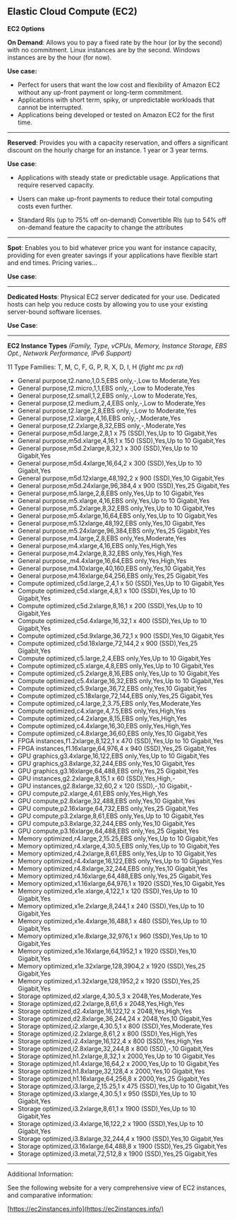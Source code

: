 ## Elastic Cloud Compute (EC2)

**EC2 Options**

**On Demand**: Allows you to pay a fixed rate by the hour (or by the second) with no commitment. Linux instances are by the second. Windows instances are by the hour (for now).

**Use case:** 

 - Perfect for users that want the low cost and flexibility of Amazon
   EC2 without any up-front payment or long-term commitment.
 - Applications with short term, spiky, or unpredictable workloads that
   cannot be interrupted.
 - Applications being developed or tested on Amazon EC2 for the first
   time.

---

**Reserved**: Provides you with a capacity reservation, and offers a significant discount on the hourly charge for an instance. 1 year or 3 year terms.

**Use case**: 

 - Applications with steady state or predictable usage. Applications
   that require reserved capacity.

 - Users can make up-front payments to reduce their total computing
   costs even further.

 - Standard RIs (up to 75% off on-demand) Convertible RIs (up to 54% off
   on-demand feature the capacity to change the attributes

---

**Spot**: Enables you to bid whatever price you want for instance capacity, providing for even greater savings if your applications have flexible start and end times. Pricing varies...

**Use case**:

---

**Dedicated Hosts**: Physical EC2 server dedicated for your use. Dedicated hosts can help you reduce costs by allowing you to use your existing server-bound software licenses.

**Use Case**:

---
**EC2 Instance Types**
*(Family, Type, vCPUs, Memory, Instance Storage, EBS Opt., Network Performance, IPv6 Support)*

11 Type Families: T, M, C, F, G, P, R, X, D, I, H (*fight mc px rd*)

 - General purpose,t2.nano,1,0.5,EBS only,-,Low to Moderate,Yes
 - General purpose,t2.micro,1,1,EBS only,-,Low to Moderate,Yes
 - General purpose,t2.small,1,2,EBS only,-,Low to Moderate,Yes,
 - General purpose,t2.medium,2,4,EBS only,-,Low to Moderate,Yes
 - General purpose,t2.large,2,8,EBS only,-,Low to Moderate,Yes
 - General purpose,t2.xlarge,4,16,EBS only,-,Moderate,Yes
 - General purpose,t2.2xlarge,8,32,EBS only,-,Moderate,Yes
 - General purpose,m5d.large,2,8,1 x 75 (SSD),Yes,Up to 10 Gigabit,Yes
 - General purpose,m5d.xlarge,4,16,1 x 150 (SSD),Yes,Up to 10
   Gigabit,Yes
 - General purpose,m5d.2xlarge,8,32,1 x 300 (SSD),Yes,Up to 10
   Gigabit,Yes
 - General purpose,m5d.4xlarge,16,64,2 x 300 (SSD),Yes,Up to 10
   Gigabit,Yes
 - General purpose,m5d.12xlarge,48,192,2 x 900 (SSD),Yes,10 Gigabit,Yes
 - General purpose,m5d.24xlarge,96,384,4 x 900 (SSD),Yes,25 Gigabit,Yes
 - General purpose,m5.large,2,8,EBS only,Yes,Up to 10 Gigabit,Yes
 - General purpose,m5.xlarge,4,16,EBS only,Yes,Up to 10 Gigabit,Yes
 - General purpose,m5.2xlarge,8,32,EBS only,Yes,Up to 10 Gigabit,Yes
 - General purpose,m5.4xlarge,16,64,EBS only,Yes,Up to 10 Gigabit,Yes
 - General purpose,m5.12xlarge,48,192,EBS only,Yes,10 Gigabit,Yes
 - General purpose,m5.24xlarge,96,384,EBS only,Yes,25 Gigabit,Yes
 - General purpose,m4.large,2,8,EBS only,Yes,Moderate,Yes
 - General purpose,m4.xlarge,4,16,EBS only,Yes,High,Yes
 - General purpose,m4.2xlarge,8,32,EBS only,Yes,High,Yes
 - General purpose,,m4.4xlarge,16,64,EBS only,Yes,High,Yes
 - General purpose,m4.10xlarge,40,160,EBS only,Yes,10 Gigabit,Yes
 - General purpose,m4.16xlarge,64,256,EBS only,Yes,25 Gigabit,Yes
 - Compute optimized,c5d.large,2,4,1 x 50 (SSD),Yes,Up to 10 Gigabit,Yes
 - Compute optimized,c5d.xlarge,4,8,1 x 100 (SSD),Yes,Up to 10
   Gigabit,Yes
 - Compute optimized,c5d.2xlarge,8,16,1 x 200 (SSD),Yes,Up to 10
   Gigabit,Yes
 - Compute optimized,c5d.4xlarge,16,32,1 x 400 (SSD),Yes,Up to 10
   Gigabit,Yes
 - Compute optimized,c5d.9xlarge,36,72,1 x 900 (SSD),Yes,10 Gigabit,Yes
 - Compute optimized,c5d.18xlarge,72,144,2 x 900 (SSD),Yes,25
   Gigabit,Yes
 - Compute optimized,c5.large,2,4,EBS only,Yes,Up to 10 Gigabit,Yes
 - Compute optimized,c5.xlarge,4,8,EBS only,Yes,Up to 10 Gigabit,Yes
 - Compute optimized,c5.2xlarge,8,16,EBS only,Yes,Up to 10 Gigabit,Yes
 - Compute optimized,c5.4xlarge,16,32,EBS only,Yes,Up to 10 Gigabit,Yes
 - Compute optimized,c5.9xlarge,36,72,EBS only,Yes,10 Gigabit,Yes
 - Compute optimized,c5.18xlarge,72,144,EBS only,Yes,25 Gigabit,Yes
 - Compute optimized,c4.large,2,3.75,EBS only,Yes,Moderate,Yes
 - Compute optimized,c4.xlarge,4,7.5,EBS only,Yes,High,Yes
 - Compute optimized,c4.2xlarge,8,15,EBS only,Yes,High,Yes
 - Compute optimized,c4.4xlarge,16,30,EBS only,Yes,High,Yes
 - Compute optimized,c4.8xlarge,36,60,EBS only,Yes,10 Gigabit,Yes
 - FPGA instances,f1.2xlarge,8,122,1 x 470 (SSD),Yes,Up to 10
   Gigabit,Yes
 - FPGA instances,f1.16xlarge,64,976,4 x 940 (SSD),Yes,25 Gigabit,Yes
 - GPU graphics,g3.4xlarge,16,122,EBS only,Yes,Up to 10 Gigabit,Yes
 - GPU graphics,g3.8xlarge,32,244,EBS only,Yes,10 Gigabit,Yes
 - GPU graphics,g3.16xlarge,64,488,EBS only,Yes,25 Gigabit,Yes
 - GPU instances,g2.2xlarge,8,15,1 x 60 (SSD),Yes,High,-
 - GPU instances,g2.8xlarge,32,60,2 x 120 (SSD),-,10 Gigabit,-
 - GPU compute,p2.xlarge,4,61,EBS only,Yes,High,Yes
 - GPU compute,p2.8xlarge,32,488,EBS only,Yes,10 Gigabit,Yes
 - GPU compute,p2.16xlarge,64,732,EBS only,Yes,25 Gigabit,Yes
 - GPU compute,p3.2xlarge,8,61,EBS only,Yes,Up to 10 Gigabit,Yes
 - GPU compute,p3.8xlarge,32,244,EBS only,Yes,10 Gigabit,Yes
 - GPU compute,p3.16xlarge,64,488,EBS only,Yes,25 Gigabit,Yes
 - Memory optimized,r4.large,2,15.25,EBS only,Yes,Up to 10 Gigabit,Yes
 - Memory optimized,r4.xlarge,4,30.5,EBS only,Yes,Up to 10 Gigabit,Yes
 - Memory optimized,r4.2xlarge,8,61,EBS only,Yes,Up to 10 Gigabit,Yes
 - Memory optimized,r4.4xlarge,16,122,EBS only,Yes,Up to 10 Gigabit,Yes
 - Memory optimized,r4.8xlarge,32,244,EBS only,Yes,10 Gigabit,Yes
 - Memory optimized,r4.16xlarge,64,488,EBS only,Yes,25 Gigabit,Yes
 - Memory optimized,x1.16xlarge,64,976,1 x 1920 (SSD),Yes,10 Gigabit,Yes
 - Memory optimized,x1e.xlarge,4,122,1 x 120 (SSD),Yes,Up to 10
   Gigabit,Yes
 - Memory optimized,x1e.2xlarge,8,244,1 x 240 (SSD),Yes,Up to 10
   Gigabit,Yes
 - Memory optimized,x1e.4xlarge,16,488,1 x 480 (SSD),Yes,Up to 10
   Gigabit,Yes
 - Memory optimized,x1e.8xlarge,32,976,1 x 960 (SSD),Yes,Up to 10
   Gigabit,Yes
 - Memory optimized,x1e.16xlarge,64,1952,1 x 1920 (SSD),Yes,10
   Gigabit,Yes
 - Memory optimized,x1e.32xlarge,128,3904,2 x 1920 (SSD),Yes,25
   Gigabit,Yes
 - Memory optimized,x1.32xlarge,128,1952,2 x 1920 (SSD),Yes,25
   Gigabit,Yes
 - Storage optimized,d2.xlarge,4,30.5,3 x 2048,Yes,Moderate,Yes
 - Storage optimized,d2.2xlarge,8,61,6 x 2048,Yes,High,Yes
 - Storage optimized,d2.4xlarge,16,122,12 x 2048,Yes,High,Yes
 - Storage optimized,d2.8xlarge,36,244,24 x 2048,Yes,10 Gigabit,Yes
 - Storage optimized,i2.xlarge,4,30.5,1 x 800 (SSD),Yes,Moderate,Yes
 - Storage optimized,i2.2xlarge,8,61,2 x 800 (SSD),Yes,High,Yes
 - Storage optimized,i2.4xlarge,16,122,4 x 800 (SSD),Yes,High,Yes
 - Storage optimized,i2.8xlarge,32,244,8 x 800 (SSD),-,10 Gigabit,Yes
 - Storage optimized,h1.2xlarge,8,32,1 x 2000,Yes,Up to 10 Gigabit,Yes
 - Storage optimized,h1.4xlarge,16,64,2 x 2000,Yes,Up to 10 Gigabit,Yes
 - Storage optimized,h1.8xlarge,32,128,4 x 2000,Yes,10 Gigabit,Yes
 - Storage optimized,h1.16xlarge,64,256,8 x 2000,Yes,25 Gigabit,Yes
 - Storage optimized,i3.large,2,15.25,1 x 475 (SSD),Yes,Up to 10
   Gigabit,Yes
 - Storage optimized,i3.xlarge,4,30.5,1 x 950 (SSD),Yes,Up to 10
   Gigabit,Yes
 - Storage optimized,i3.2xlarge,8,61,1 x 1900 (SSD),Yes,Up to 10
   Gigabit,Yes
 - Storage optimized,i3.4xlarge,16,122,2 x 1900 (SSD),Yes,Up to 10
   Gigabit,Yes
 - Storage optimized,i3.8xlarge,32,244,4 x 1900 (SSD),Yes,10 Gigabit,Yes
 - Storage optimized,i3.16xlarge,64,488,8 x 1900 (SSD),Yes,25
   Gigabit,Yes
 - Storage optimized,i3.metal,72,512,8 x 1900 (SSD),Yes,25 Gigabit,Yes

---
Additional Information:

See the following website for a very comprehensive view of EC2 instances, and comparative information:

[https://ec2instances.info](https://ec2instances.info/)
<!--stackedit_data:
eyJoaXN0b3J5IjpbLTMwODE1OTU3MywtODQ1Njc5NDI5LC0yOT
A0MDAwMzEsLTgwMTE5ODk2NiwtOTE3ODE1MTQsLTE1MjM0NjU3
NjcsLTE2NDExNjY2MzYsMjExMTQ4ODI4MCwtMTc1ODcwMzQ1Ny
w4Nzg4NTkxNDJdfQ==
-->